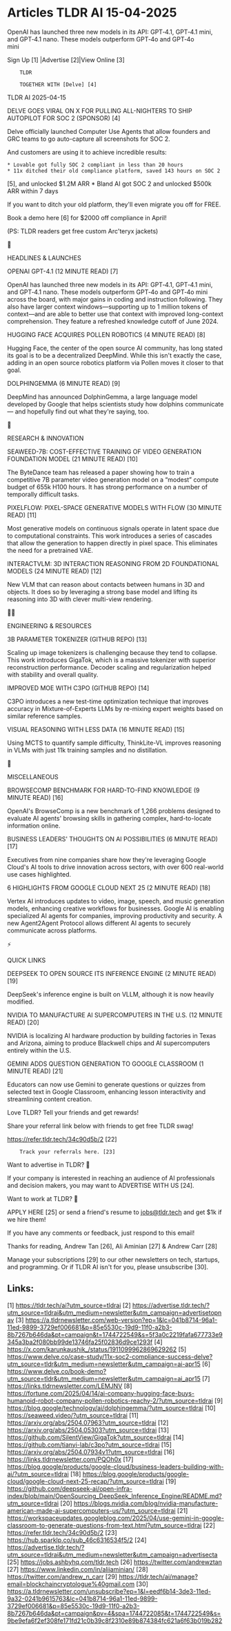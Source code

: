 # Articles TLDR AI 15-04-2025

OpenAI has launched three new models in its API: GPT‑4.1, GPT‑4.1
mini, and GPT‑4.1 nano. These models outperform GPT‑4o and
GPT‑4o
mini ‌ ‌ ‌ ‌ ‌ ‌ ‌ ‌ ‌ ‌ ‌ ‌ ‌ ‌ ‌ ‌ ‌ ‌ ‌ ‌ ‌ ‌ ‌ ‌ ‌ ‌  ‌ ‌ ‌ ‌ ‌ ‌ ‌ ‌ ‌ ‌ ‌ ‌ ‌ ‌ ‌ ‌ ‌ ‌ ‌ ‌ ‌ ‌ ‌ ‌ ‌ ‌ 


 Sign Up [1] |Advertise [2]|View Online [3] 

		TLDR

		TOGETHER WITH [Delve] [4]

TLDR AI 2025-04-15

 DELVE GOES VIRAL ON X FOR PULLING ALL-NIGHTERS TO SHIP AUTOPILOT FOR
SOC 2 (SPONSOR) [4] 

 Delve officially launched Computer Use Agents that allow founders and
GRC teams to go auto-capture all screenshots for SOC 2.

And customers are using it to achieve incredible results:

	* Lovable got fully SOC 2 compliant in less than 20 hours
	* 11x ditched their old compliance platform, saved 143 hours on SOC 2
[5], and unlocked $1.2M ARR
 	* Bland AI got SOC 2 and unlocked $500k ARR within 7 days

If you want to ditch your old platform, they'll even migrate you off
for FREE.

Book a demo here [6] for $2000 off compliance in April!

(PS: TLDR readers get free custom Arc'teryx jackets)

🚀 

HEADLINES & LAUNCHES

 OPENAI GPT-4.1 (12 MINUTE READ) [7] 

 OpenAI has launched three new models in its API: GPT‑4.1, GPT‑4.1
mini, and GPT‑4.1 nano. These models outperform GPT‑4o and
GPT‑4o mini across the board, with major gains in coding and
instruction following. They also have larger context
windows—supporting up to 1 million tokens of context—and are able
to better use that context with improved long-context comprehension.
They feature a refreshed knowledge cutoff of June 2024. 

 HUGGING FACE ACQUIRES POLLEN ROBOTICS (4 MINUTE READ) [8] 

 Hugging Face, the center of the open source AI community, has long
stated its goal is to be a decentralized DeepMind. While this isn't
exactly the case, adding in an open source robotics platform via
Pollen moves it closer to that goal. 

 DOLPHINGEMMA (6 MINUTE READ) [9] 

 DeepMind has announced DolphinGemma, a large language model developed
by Google that helps scientists study how dolphins communicate — and
hopefully find out what they're saying, too. 

🧠 

RESEARCH & INNOVATION

 SEAWEED-7B: COST-EFFECTIVE TRAINING OF VIDEO GENERATION FOUNDATION
MODEL (21 MINUTE READ) [10] 

 The ByteDance team has released a paper showing how to train a
competitive 7B parameter video generation model on a “modest”
compute budget of 655k H100 hours. It has strong performance on a
number of temporally difficult tasks. 

 PIXELFLOW: PIXEL-SPACE GENERATIVE MODELS WITH FLOW (30 MINUTE READ)
[11] 

 Most generative models on continuous signals operate in latent space
due to computational constraints. This work introduces a series of
cascades that allow the generation to happen directly in pixel space.
This eliminates the need for a pretrained VAE. 

 INTERACTVLM: 3D INTERACTION REASONING FROM 2D FOUNDATIONAL MODELS (24
MINUTE READ) [12] 

 New VLM that can reason about contacts between humans in 3D and
objects. It does so by leveraging a strong base model and lifting its
reasoning into 3D with clever multi-view rendering. 

🧑‍💻 

ENGINEERING & RESOURCES

 3B PARAMETER TOKENIZER (GITHUB REPO) [13] 

 Scaling up image tokenizers is challenging because they tend to
collapse. This work introduces GigaTok, which is a massive tokenizer
with superior reconstruction performance. Decoder scaling and
regularization helped with stability and overall quality. 

 IMPROVED MOE WITH C3PO (GITHUB REPO) [14] 

 C3PO introduces a new test-time optimization technique that improves
accuracy in Mixture-of-Experts LLMs by re-mixing expert weights based
on similar reference samples. 

 VISUAL REASONING WITH LESS DATA (16 MINUTE READ) [15] 

 Using MCTS to quantify sample difficulty, ThinkLite-VL improves
reasoning in VLMs with just 11k training samples and no distillation. 

🎁 

MISCELLANEOUS

 BROWSECOMP BENCHMARK FOR HARD-TO-FIND KNOWLEDGE (9 MINUTE READ) [16] 

 OpenAI's BrowseComp is a new benchmark of 1,266 problems designed to
evaluate AI agents' browsing skills in gathering complex,
hard-to-locate information online. 

 BUSINESS LEADERS' THOUGHTS ON AI POSSIBILITIES (6 MINUTE READ) [17] 

 Executives from nine companies share how they're leveraging Google
Cloud's AI tools to drive innovation across sectors, with over 600
real-world use cases highlighted. 

 6 HIGHLIGHTS FROM GOOGLE CLOUD NEXT 25 (2 MINUTE READ) [18] 

 Vertex AI introduces updates to video, image, speech, and music
generation models, enhancing creative workflows for businesses. Google
AI is enabling specialized AI agents for companies, improving
productivity and security. A new Agent2Agent Protocol allows different
AI agents to securely communicate across platforms. 

⚡ 

QUICK LINKS

 DEEPSEEK TO OPEN SOURCE ITS INFERENCE ENGINE (2 MINUTE READ) [19] 

 DeepSeek's inference engine is built on VLLM, although it is now
heavily modified. 

 NVIDIA TO MANUFACTURE AI SUPERCOMPUTERS IN THE U.S. (12 MINUTE READ)
[20] 

 NVIDIA is localizing AI hardware production by building factories in
Texas and Arizona, aiming to produce Blackwell chips and AI
supercomputers entirely within the U.S. 

 GEMINI ADDS QUESTION GENERATION TO GOOGLE CLASSROOM (1 MINUTE READ)
[21] 

 Educators can now use Gemini to generate questions or quizzes from
selected text in Google Classroom, enhancing lesson interactivity and
streamlining content creation. 

Love TLDR? Tell your friends and get rewards!

 Share your referral link below with friends to get free TLDR swag! 

 https://refer.tldr.tech/34c90d5b/2 [22] 

		Track your referrals here. [23]

Want to advertise in TLDR? 📰

 If your company is interested in reaching an audience of AI
professionals and decision makers, you may want to ADVERTISE WITH US
[24]. 

Want to work at TLDR? 💼

 APPLY HERE [25] or send a friend's resume to jobs@tldr.tech and get
$1k if we hire them! 

 If you have any comments or feedback, just respond to this email! 

Thanks for reading, 
Andrew Tan [26], Ali Aminian [27] & Andrew Carr [28] 

 Manage your subscriptions [29] to our other newsletters on tech,
startups, and programming. Or if TLDR AI isn't for you, please
unsubscribe [30]. 

 

Links:
------
[1] https://tldr.tech/ai?utm_source=tldrai
[2] https://advertise.tldr.tech/?utm_source=tldrai&utm_medium=newsletter&utm_campaign=advertisetopnav
[3] https://a.tldrnewsletter.com/web-version?ep=1&lc=041b8714-96a1-11ed-9899-3729ef006681&p=85e5530c-19d9-11f0-a2b3-8b7267b646da&pt=campaign&t=1744722549&s=5f3a0c2219fafa677733e9345a3ba2f080bb99de13746fa25f02836d9ce1293f
[4] https://x.com/karunkaushik_/status/1911099962869629262
[5] https://www.delve.co/case-study/11x-soc2-compliance-success-delve?utm_source=tldr&utm_medium=newsletter&utm_campaign=ai-apr15
[6] https://www.delve.co/book-demo?utm_source=tldr&utm_medium=newsletter&utm_campaign=ai_apr15
[7] https://links.tldrnewsletter.com/LEMJNV
[8] https://fortune.com/2025/04/14/ai-company-hugging-face-buys-humanoid-robot-company-pollen-robotics-reachy-2/?utm_source=tldrai
[9] https://blog.google/technology/ai/dolphingemma/?utm_source=tldrai
[10] https://seaweed.video/?utm_source=tldrai
[11] https://arxiv.org/abs/2504.07963?utm_source=tldrai
[12] https://arxiv.org/abs/2504.05303?utm_source=tldrai
[13] https://github.com/SilentView/GigaTok?utm_source=tldrai
[14] https://github.com/tianyi-lab/c3po?utm_source=tldrai
[15] https://arxiv.org/abs/2504.07934v1?utm_source=tldrai
[16] https://links.tldrnewsletter.com/PQOh0x
[17] https://blog.google/products/google-cloud/business-leaders-building-with-ai/?utm_source=tldrai
[18] https://blog.google/products/google-cloud/google-cloud-next-25-recap/?utm_source=tldrai
[19] https://github.com/deepseek-ai/open-infra-index/blob/main/OpenSourcing_DeepSeek_Inference_Engine/README.md?utm_source=tldrai
[20] https://blogs.nvidia.com/blog/nvidia-manufacture-american-made-ai-supercomputers-us/?utm_source=tldrai
[21] https://workspaceupdates.googleblog.com/2025/04/use-gemini-in-google-classroom-to-generate-questions-from-text.html?utm_source=tldrai
[22] https://refer.tldr.tech/34c90d5b/2
[23] https://hub.sparklp.co/sub_46c6316534f5/2
[24] https://advertise.tldr.tech/?utm_source=tldrai&utm_medium=newsletter&utm_campaign=advertisecta
[25] https://jobs.ashbyhq.com/tldr.tech
[26] https://twitter.com/andrewztan
[27] https://www.linkedin.com/in/aliiaminian/
[28] https://twitter.com/andrew_n_carr
[29] https://tldr.tech/ai/manage?email=blockchaincryptologue%40gmail.com
[30] https://a.tldrnewsletter.com/unsubscribe?ep=1&l=eedf6b14-3de3-11ed-9a32-0241b9615763&lc=041b8714-96a1-11ed-9899-3729ef006681&p=85e5530c-19d9-11f0-a2b3-8b7267b646da&pt=campaign&pv=4&spa=1744722085&t=1744722549&s=9be9efa6f2ef308fe171fd21c0b39c8f2310e89b874384fc621a6f63b019b282